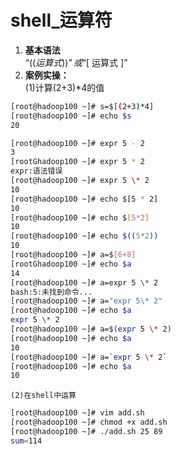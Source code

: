 # shell_运算符
1. **基本语法**  
    “$((运算式))”或“$[ 运算式 ]”  
2. **案例实操：**  
    (1)计算(2+3)*4的值  
```sh
[root@hadoop100 ~]# s=$[(2+3)*4]
[root@hadoop100 ~]# echo $s
20
```
```sh
[root@hadoop100 ~]# expr 5 - 2
3
[rootGhadoop100 ~]# expr 5 * 2
expr:语法错误
[root@hadoop100 ~]# expr 5 \* 2
10
[root@hadoop100 ~]# echo $[5 * 2]
10
[root@hadoop100 ~]# echo $[5*2]
10
[root@hadoop100 ~]# echo $((5*2))
10
[root@hadoop100 ~]# a=$[6+8]
[rootGhadoop100 ~]# echo $a
14
[root@hadoop100 ~]# a=expr 5 \* 2
bash:5:未找到命令...
[root@hadoop100 ~]# a="expr 5\* 2"
[root@hadoop100 ~]# echo $a
expr 5 \* 2
[root@hadoop100 ~]# a=$(expr 5 \* 2)
[root@hadoop100 ~]# echo $a
10
[root@hadoop100 ~]# a=`expr 5 \* 2`
[root@hadoop100 ~]# echo $a
10
```
    (2)在shell中运算
```sh
[root@hadoop100 ~]# vim add.sh
[root@hadoop100 ~]# chmod +x add.sh
[root@hadoop100 ~]# ./add.sh 25 89
sum=114
```
